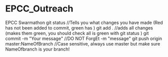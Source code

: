 # EPCC_Outreach
EPCC Swarmathon
git status //Tells you what changes you have made (Red has not been added to commit, green has )
git add . //adds all changes (makes them green, you should check all is green with git status )
git commit -m "Your message" //DO NOT ForgEt -m "message"
git push origin master:NameOfBranch //Case sensitive, always use master but make sure NameOfbranch is your branch!
